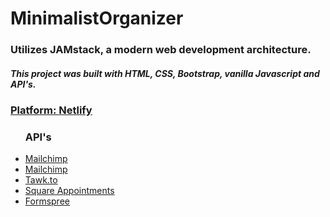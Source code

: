 # MinimalistOrganizer

  <h3>Utilizes JAMstack, a modern web development architecture.</h3>
    <h5>This project was built with HTML, CSS, Bootstrap, vanilla Javascript and API's.</h5>
    <a href="https://www.netlify.com/"><h3>Platform: <b>Netlify</b></h3></a>
    <ul><h3><b>API's</b></h3>
   <a href="https://www.minimalistorganizer.com/"><li>Mailchimp</li></a>
      <a href="https://mailchimp.com/"><li>Mailchimp</li></a>
      <a href="https://www.tawk.to/"><li>Tawk.to</li></a>
      <a href="https://squareup.com/us/en/appointments"><li>Square Appointments</li></a>
      <a href="https://formspree.io/"><li>Formspree</li></a> 
    </ul>
    
